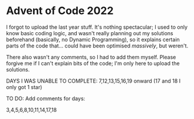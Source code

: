 # Advent of Code 2022

I forgot to upload the last year stuff. It's nothing spectacular; I used to only know basic coding logic, and wasn't really planning out my solutions beforehand (basically, no Dynamic Programming), so it explains certain parts of the code that... could have been optimised *massively*, but weren't.


There also wasn't any comments, so I had to add them myself. Please forgive me if I can't explain bits of the code; I'm only here to upload the solutions.

DAYS I WAS UNABLE TO COMPLETE: 7,12,13,15,16,19 onward
(17 and 18 I only got 1 star)

TO DO: Add comments for days:

3,4,5,6,8,10,11,14,17,18

